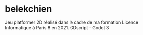 # belekchien

Jeu platformer 2D réalisé dans le cadre de ma formation Licence Informatique à Paris 8 en 2021.
GDscript - Godot 3
